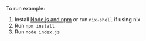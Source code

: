 To run example:
1. Install [Node.js and npm](https://docs.npmjs.com/downloading-and-installing-node-js-and-npm) or run `nix-shell` if using nix
2. Run `npm install`
3. Run `node index.js`

